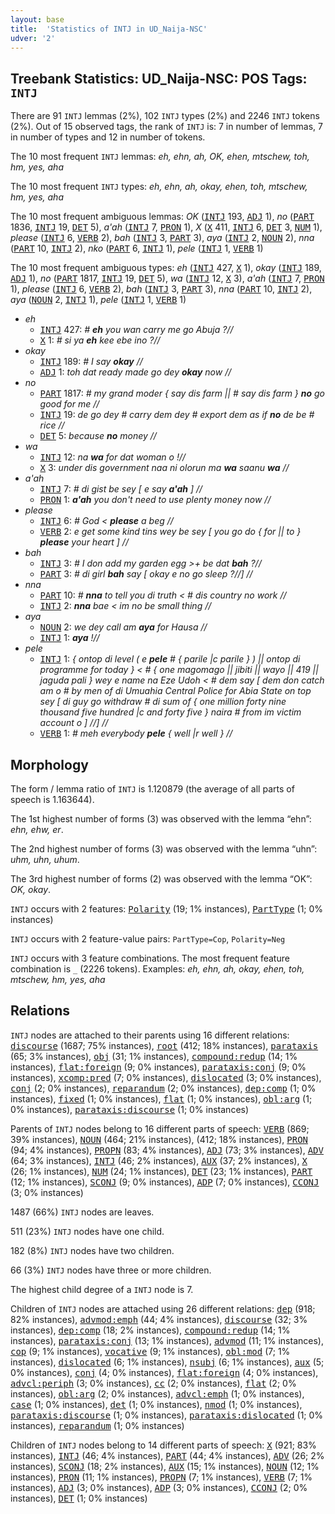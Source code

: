 ```yaml
---
layout: base
title:  'Statistics of INTJ in UD_Naija-NSC'
udver: '2'
---
```


## Treebank Statistics: UD_Naija-NSC: POS Tags: `INTJ`

There are 91 `INTJ` lemmas (2%), 102 `INTJ` types (2%) and 2246 `INTJ` tokens (2%).
Out of 15 observed tags, the rank of `INTJ` is: 7 in number of lemmas, 7 in number of types and 12 in number of tokens.

The 10 most frequent `INTJ` lemmas: <em>eh, ehn, ah, OK, ehen, mtschew, toh, hm, yes, aha</em>

The 10 most frequent `INTJ` types:  <em>eh, ehn, ah, okay, ehen, toh, mtschew, hm, yes, aha</em>

The 10 most frequent ambiguous lemmas: <em>OK</em> (<tt><a href="pcm_nsc-pos-INTJ.html">INTJ</a></tt> 193, <tt><a href="pcm_nsc-pos-ADJ.html">ADJ</a></tt> 1), <em>no</em> (<tt><a href="pcm_nsc-pos-PART.html">PART</a></tt> 1836, <tt><a href="pcm_nsc-pos-INTJ.html">INTJ</a></tt> 19, <tt><a href="pcm_nsc-pos-DET.html">DET</a></tt> 5), <em>a'ah</em> (<tt><a href="pcm_nsc-pos-INTJ.html">INTJ</a></tt> 7, <tt><a href="pcm_nsc-pos-PRON.html">PRON</a></tt> 1), <em>X</em> (<tt><a href="pcm_nsc-pos-X.html">X</a></tt> 411, <tt><a href="pcm_nsc-pos-INTJ.html">INTJ</a></tt> 6, <tt><a href="pcm_nsc-pos-DET.html">DET</a></tt> 3, <tt><a href="pcm_nsc-pos-NUM.html">NUM</a></tt> 1), <em>please</em> (<tt><a href="pcm_nsc-pos-INTJ.html">INTJ</a></tt> 6, <tt><a href="pcm_nsc-pos-VERB.html">VERB</a></tt> 2), <em>bah</em> (<tt><a href="pcm_nsc-pos-INTJ.html">INTJ</a></tt> 3, <tt><a href="pcm_nsc-pos-PART.html">PART</a></tt> 3), <em>aya</em> (<tt><a href="pcm_nsc-pos-INTJ.html">INTJ</a></tt> 2, <tt><a href="pcm_nsc-pos-NOUN.html">NOUN</a></tt> 2), <em>nna</em> (<tt><a href="pcm_nsc-pos-PART.html">PART</a></tt> 10, <tt><a href="pcm_nsc-pos-INTJ.html">INTJ</a></tt> 2), <em>nko</em> (<tt><a href="pcm_nsc-pos-PART.html">PART</a></tt> 6, <tt><a href="pcm_nsc-pos-INTJ.html">INTJ</a></tt> 1), <em>pele</em> (<tt><a href="pcm_nsc-pos-INTJ.html">INTJ</a></tt> 1, <tt><a href="pcm_nsc-pos-VERB.html">VERB</a></tt> 1)

The 10 most frequent ambiguous types:  <em>eh</em> (<tt><a href="pcm_nsc-pos-INTJ.html">INTJ</a></tt> 427, <tt><a href="pcm_nsc-pos-X.html">X</a></tt> 1), <em>okay</em> (<tt><a href="pcm_nsc-pos-INTJ.html">INTJ</a></tt> 189, <tt><a href="pcm_nsc-pos-ADJ.html">ADJ</a></tt> 1), <em>no</em> (<tt><a href="pcm_nsc-pos-PART.html">PART</a></tt> 1817, <tt><a href="pcm_nsc-pos-INTJ.html">INTJ</a></tt> 19, <tt><a href="pcm_nsc-pos-DET.html">DET</a></tt> 5), <em>wa</em> (<tt><a href="pcm_nsc-pos-INTJ.html">INTJ</a></tt> 12, <tt><a href="pcm_nsc-pos-X.html">X</a></tt> 3), <em>a'ah</em> (<tt><a href="pcm_nsc-pos-INTJ.html">INTJ</a></tt> 7, <tt><a href="pcm_nsc-pos-PRON.html">PRON</a></tt> 1), <em>please</em> (<tt><a href="pcm_nsc-pos-INTJ.html">INTJ</a></tt> 6, <tt><a href="pcm_nsc-pos-VERB.html">VERB</a></tt> 2), <em>bah</em> (<tt><a href="pcm_nsc-pos-INTJ.html">INTJ</a></tt> 3, <tt><a href="pcm_nsc-pos-PART.html">PART</a></tt> 3), <em>nna</em> (<tt><a href="pcm_nsc-pos-PART.html">PART</a></tt> 10, <tt><a href="pcm_nsc-pos-INTJ.html">INTJ</a></tt> 2), <em>aya</em> (<tt><a href="pcm_nsc-pos-NOUN.html">NOUN</a></tt> 2, <tt><a href="pcm_nsc-pos-INTJ.html">INTJ</a></tt> 1), <em>pele</em> (<tt><a href="pcm_nsc-pos-INTJ.html">INTJ</a></tt> 1, <tt><a href="pcm_nsc-pos-VERB.html">VERB</a></tt> 1)


* <em>eh</em>
  * <tt><a href="pcm_nsc-pos-INTJ.html">INTJ</a></tt> 427: <em># <b>eh</b> you wan carry me go Abuja ?//</em>
  * <tt><a href="pcm_nsc-pos-X.html">X</a></tt> 1: <em># si ya <b>eh</b> kee ebe ino ?//</em>
* <em>okay</em>
  * <tt><a href="pcm_nsc-pos-INTJ.html">INTJ</a></tt> 189: <em># I say <b>okay</b> //</em>
  * <tt><a href="pcm_nsc-pos-ADJ.html">ADJ</a></tt> 1: <em>toh dat ready made go dey <b>okay</b> now //</em>
* <em>no</em>
  * <tt><a href="pcm_nsc-pos-PART.html">PART</a></tt> 1817: <em># my grand moder { say dis farm || # say dis farm } <b>no</b> go good for me //</em>
  * <tt><a href="pcm_nsc-pos-INTJ.html">INTJ</a></tt> 19: <em>de go dey # carry dem dey # export dem as if <b>no</b> de be # rice //</em>
  * <tt><a href="pcm_nsc-pos-DET.html">DET</a></tt> 5: <em>because <b>no</b> money //</em>
* <em>wa</em>
  * <tt><a href="pcm_nsc-pos-INTJ.html">INTJ</a></tt> 12: <em>na <b>wa</b> for dat woman o !//</em>
  * <tt><a href="pcm_nsc-pos-X.html">X</a></tt> 3: <em>under dis government naa ni olorun ma <b>wa</b> saanu <b>wa</b> //</em>
* <em>a'ah</em>
  * <tt><a href="pcm_nsc-pos-INTJ.html">INTJ</a></tt> 7: <em># di gist be sey [ e say <b>a'ah</b> ] //</em>
  * <tt><a href="pcm_nsc-pos-PRON.html">PRON</a></tt> 1: <em><b>a'ah</b> you don't need to use plenty money now //</em>
* <em>please</em>
  * <tt><a href="pcm_nsc-pos-INTJ.html">INTJ</a></tt> 6: <em># God < <b>please</b> a beg //</em>
  * <tt><a href="pcm_nsc-pos-VERB.html">VERB</a></tt> 2: <em>e get some kind tins wey be sey [ you go do { for || to } <b>please</b> your heart ] //</em>
* <em>bah</em>
  * <tt><a href="pcm_nsc-pos-INTJ.html">INTJ</a></tt> 3: <em># I don add my garden egg >+ be dat <b>bah</b> ?//</em>
  * <tt><a href="pcm_nsc-pos-PART.html">PART</a></tt> 3: <em># di girl <b>bah</b> say [ okay e no go sleep ?//] //</em>
* <em>nna</em>
  * <tt><a href="pcm_nsc-pos-PART.html">PART</a></tt> 10: <em># <b>nna</b> to tell you di truth < # dis country no work //</em>
  * <tt><a href="pcm_nsc-pos-INTJ.html">INTJ</a></tt> 2: <em><b>nna</b> bae < im no be small thing //</em>
* <em>aya</em>
  * <tt><a href="pcm_nsc-pos-NOUN.html">NOUN</a></tt> 2: <em>we dey call am <b>aya</b> for Hausa //</em>
  * <tt><a href="pcm_nsc-pos-INTJ.html">INTJ</a></tt> 1: <em><b>aya</b> !//</em>
* <em>pele</em>
  * <tt><a href="pcm_nsc-pos-INTJ.html">INTJ</a></tt> 1: <em>{ ontop di level ( e <b>pele</b> # { parile |c parile } ) || ontop di programme for today } < # { one magomago || jibiti || wayo || 419 || jaguda pali } wey e name na Eze Udoh < # dem say [ dem don catch am o # by men of di Umuahia Central Police for Abia State on top sey [ di guy go withdraw # di sum of { one million forty nine thousand five hundred |c and forty five } naira # from im victim account o ] //] //</em>
  * <tt><a href="pcm_nsc-pos-VERB.html">VERB</a></tt> 1: <em># meh everybody <b>pele</b> { well |r well } //</em>

## Morphology

The form / lemma ratio of `INTJ` is 1.120879 (the average of all parts of speech is 1.163644).

The 1st highest number of forms (3) was observed with the lemma “ehn”: <em>ehn, ehw, er</em>.

The 2nd highest number of forms (3) was observed with the lemma “uhn”: <em>uhm, uhn, uhum</em>.

The 3rd highest number of forms (2) was observed with the lemma “OK”: <em>OK, okay</em>.

`INTJ` occurs with 2 features: <tt><a href="pcm_nsc-feat-Polarity.html">Polarity</a></tt> (19; 1% instances), <tt><a href="pcm_nsc-feat-PartType.html">PartType</a></tt> (1; 0% instances)

`INTJ` occurs with 2 feature-value pairs: `PartType=Cop`, `Polarity=Neg`

`INTJ` occurs with 3 feature combinations.
The most frequent feature combination is `_` (2226 tokens).
Examples: <em>eh, ehn, ah, okay, ehen, toh, mtschew, hm, yes, aha</em>


## Relations

`INTJ` nodes are attached to their parents using 16 different relations: <tt><a href="pcm_nsc-dep-discourse.html">discourse</a></tt> (1687; 75% instances), <tt><a href="pcm_nsc-dep-root.html">root</a></tt> (412; 18% instances), <tt><a href="pcm_nsc-dep-parataxis.html">parataxis</a></tt> (65; 3% instances), <tt><a href="pcm_nsc-dep-obj.html">obj</a></tt> (31; 1% instances), <tt><a href="pcm_nsc-dep-compound-redup.html">compound:redup</a></tt> (14; 1% instances), <tt><a href="pcm_nsc-dep-flat-foreign.html">flat:foreign</a></tt> (9; 0% instances), <tt><a href="pcm_nsc-dep-parataxis-conj.html">parataxis:conj</a></tt> (9; 0% instances), <tt><a href="pcm_nsc-dep-xcomp-pred.html">xcomp:pred</a></tt> (7; 0% instances), <tt><a href="pcm_nsc-dep-dislocated.html">dislocated</a></tt> (3; 0% instances), <tt><a href="pcm_nsc-dep-conj.html">conj</a></tt> (2; 0% instances), <tt><a href="pcm_nsc-dep-reparandum.html">reparandum</a></tt> (2; 0% instances), <tt><a href="pcm_nsc-dep-dep-comp.html">dep:comp</a></tt> (1; 0% instances), <tt><a href="pcm_nsc-dep-fixed.html">fixed</a></tt> (1; 0% instances), <tt><a href="pcm_nsc-dep-flat.html">flat</a></tt> (1; 0% instances), <tt><a href="pcm_nsc-dep-obl-arg.html">obl:arg</a></tt> (1; 0% instances), <tt><a href="pcm_nsc-dep-parataxis-discourse.html">parataxis:discourse</a></tt> (1; 0% instances)

Parents of `INTJ` nodes belong to 16 different parts of speech: <tt><a href="pcm_nsc-pos-VERB.html">VERB</a></tt> (869; 39% instances), <tt><a href="pcm_nsc-pos-NOUN.html">NOUN</a></tt> (464; 21% instances),  (412; 18% instances), <tt><a href="pcm_nsc-pos-PRON.html">PRON</a></tt> (94; 4% instances), <tt><a href="pcm_nsc-pos-PROPN.html">PROPN</a></tt> (83; 4% instances), <tt><a href="pcm_nsc-pos-ADJ.html">ADJ</a></tt> (73; 3% instances), <tt><a href="pcm_nsc-pos-ADV.html">ADV</a></tt> (64; 3% instances), <tt><a href="pcm_nsc-pos-INTJ.html">INTJ</a></tt> (46; 2% instances), <tt><a href="pcm_nsc-pos-AUX.html">AUX</a></tt> (37; 2% instances), <tt><a href="pcm_nsc-pos-X.html">X</a></tt> (26; 1% instances), <tt><a href="pcm_nsc-pos-NUM.html">NUM</a></tt> (24; 1% instances), <tt><a href="pcm_nsc-pos-DET.html">DET</a></tt> (23; 1% instances), <tt><a href="pcm_nsc-pos-PART.html">PART</a></tt> (12; 1% instances), <tt><a href="pcm_nsc-pos-SCONJ.html">SCONJ</a></tt> (9; 0% instances), <tt><a href="pcm_nsc-pos-ADP.html">ADP</a></tt> (7; 0% instances), <tt><a href="pcm_nsc-pos-CCONJ.html">CCONJ</a></tt> (3; 0% instances)

1487 (66%) `INTJ` nodes are leaves.

511 (23%) `INTJ` nodes have one child.

182 (8%) `INTJ` nodes have two children.

66 (3%) `INTJ` nodes have three or more children.

The highest child degree of a `INTJ` node is 7.

Children of `INTJ` nodes are attached using 26 different relations: <tt><a href="pcm_nsc-dep-dep.html">dep</a></tt> (918; 82% instances), <tt><a href="pcm_nsc-dep-advmod-emph.html">advmod:emph</a></tt> (44; 4% instances), <tt><a href="pcm_nsc-dep-discourse.html">discourse</a></tt> (32; 3% instances), <tt><a href="pcm_nsc-dep-dep-comp.html">dep:comp</a></tt> (18; 2% instances), <tt><a href="pcm_nsc-dep-compound-redup.html">compound:redup</a></tt> (14; 1% instances), <tt><a href="pcm_nsc-dep-parataxis-conj.html">parataxis:conj</a></tt> (13; 1% instances), <tt><a href="pcm_nsc-dep-advmod.html">advmod</a></tt> (11; 1% instances), <tt><a href="pcm_nsc-dep-cop.html">cop</a></tt> (9; 1% instances), <tt><a href="pcm_nsc-dep-vocative.html">vocative</a></tt> (9; 1% instances), <tt><a href="pcm_nsc-dep-obl-mod.html">obl:mod</a></tt> (7; 1% instances), <tt><a href="pcm_nsc-dep-dislocated.html">dislocated</a></tt> (6; 1% instances), <tt><a href="pcm_nsc-dep-nsubj.html">nsubj</a></tt> (6; 1% instances), <tt><a href="pcm_nsc-dep-aux.html">aux</a></tt> (5; 0% instances), <tt><a href="pcm_nsc-dep-conj.html">conj</a></tt> (4; 0% instances), <tt><a href="pcm_nsc-dep-flat-foreign.html">flat:foreign</a></tt> (4; 0% instances), <tt><a href="pcm_nsc-dep-advcl-periph.html">advcl:periph</a></tt> (3; 0% instances), <tt><a href="pcm_nsc-dep-cc.html">cc</a></tt> (2; 0% instances), <tt><a href="pcm_nsc-dep-flat.html">flat</a></tt> (2; 0% instances), <tt><a href="pcm_nsc-dep-obl-arg.html">obl:arg</a></tt> (2; 0% instances), <tt><a href="pcm_nsc-dep-advcl-emph.html">advcl:emph</a></tt> (1; 0% instances), <tt><a href="pcm_nsc-dep-case.html">case</a></tt> (1; 0% instances), <tt><a href="pcm_nsc-dep-det.html">det</a></tt> (1; 0% instances), <tt><a href="pcm_nsc-dep-nmod.html">nmod</a></tt> (1; 0% instances), <tt><a href="pcm_nsc-dep-parataxis-discourse.html">parataxis:discourse</a></tt> (1; 0% instances), <tt><a href="pcm_nsc-dep-parataxis-dislocated.html">parataxis:dislocated</a></tt> (1; 0% instances), <tt><a href="pcm_nsc-dep-reparandum.html">reparandum</a></tt> (1; 0% instances)

Children of `INTJ` nodes belong to 14 different parts of speech: <tt><a href="pcm_nsc-pos-X.html">X</a></tt> (921; 83% instances), <tt><a href="pcm_nsc-pos-INTJ.html">INTJ</a></tt> (46; 4% instances), <tt><a href="pcm_nsc-pos-PART.html">PART</a></tt> (44; 4% instances), <tt><a href="pcm_nsc-pos-ADV.html">ADV</a></tt> (26; 2% instances), <tt><a href="pcm_nsc-pos-SCONJ.html">SCONJ</a></tt> (18; 2% instances), <tt><a href="pcm_nsc-pos-AUX.html">AUX</a></tt> (15; 1% instances), <tt><a href="pcm_nsc-pos-NOUN.html">NOUN</a></tt> (12; 1% instances), <tt><a href="pcm_nsc-pos-PRON.html">PRON</a></tt> (11; 1% instances), <tt><a href="pcm_nsc-pos-PROPN.html">PROPN</a></tt> (7; 1% instances), <tt><a href="pcm_nsc-pos-VERB.html">VERB</a></tt> (7; 1% instances), <tt><a href="pcm_nsc-pos-ADJ.html">ADJ</a></tt> (3; 0% instances), <tt><a href="pcm_nsc-pos-ADP.html">ADP</a></tt> (3; 0% instances), <tt><a href="pcm_nsc-pos-CCONJ.html">CCONJ</a></tt> (2; 0% instances), <tt><a href="pcm_nsc-pos-DET.html">DET</a></tt> (1; 0% instances)

